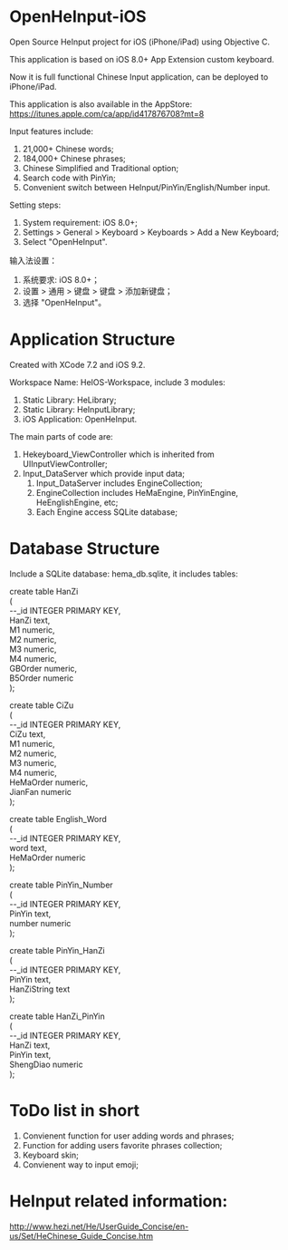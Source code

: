 # OpenHeInput-iOS

Open Source HeInput project for iOS (iPhone/iPad) using Objective C.

This application is based on iOS 8.0+ App Extension custom keyboard.

Now it is full functional Chinese Input application, can be deployed to iPhone/iPad.

This application is also available in the AppStore:<br/>
https://itunes.apple.com/ca/app/id417876708?mt=8

Input features include:

1. 21,000+ Chinese words;
2. 184,000+ Chinese phrases;
3. Chinese Simplified and Traditional option;
4. Search code with PinYin;
5. Convenient switch between HeInput/PinYin/English/Number input.

Setting steps: 

1. System requirement: iOS 8.0+; 
2. Settings > General > Keyboard > Keyboards > Add a New Keyboard;
3. Select "OpenHeInput".

输入法设置：

1. 系统要求: iOS 8.0+； 
2. 设置 > 通用 > 键盘 > 键盘 > 添加新键盘；
3. 选择 "OpenHeInput"。

# Application Structure

Created with XCode 7.2 and iOS 9.2.

Workspace Name: HeIOS-Workspace, include 3 modules:

1. Static Library: HeLibrary; 
2. Static Library: HeInputLibrary; 
3. iOS Application: OpenHeInput. 

The main parts of code are:

1. Hekeyboard_ViewController which is inherited from UIInputViewController;
2. Input_DataServer which provide input data;
   1. Input_DataServer includes EngineCollection;
   2. EngineCollection includes HeMaEngine, PinYinEngine, HeEnglishEngine, etc;
   3. Each Engine access SQLite database;

# Database Structure

Include a SQLite database: hema_db.sqlite, it includes tables:

create table HanZi</br>
(</br>
--_id INTEGER PRIMARY KEY,</br>
HanZi text,	</br>
M1 numeric,</br>
M2 numeric,</br>
M3 numeric,</br>
M4 numeric,</br>
GBOrder numeric,</br>
B5Order numeric</br>
);

create table CiZu</br>
(</br>
--_id INTEGER PRIMARY KEY,</br>
CiZu text,	</br>
M1 numeric,</br>
M2 numeric,</br>
M3 numeric,</br>
M4 numeric,</br>
HeMaOrder numeric,</br>
JianFan numeric</br>
);

create table English_Word</br>
(</br>
--_id INTEGER PRIMARY KEY,</br>
word text,	</br>
HeMaOrder numeric</br>
);

create table PinYin_Number</br>
(</br>
--_id INTEGER PRIMARY KEY,</br>
PinYin text,</br>
number numeric</br>
);

create table PinYin_HanZi</br>
(</br>
--_id INTEGER PRIMARY KEY,</br>
PinYin text,	</br>
HanZiString text</br>
);

create table HanZi_PinYin</br>
(</br>
--_id INTEGER PRIMARY KEY,</br>
HanZi text,	</br>
PinYin text,</br>
ShengDiao numeric</br>
);

# ToDo list in short

1. Convienent function for user adding words and phrases;
2. Function for adding users favorite phrases collection;
3. Keyboard skin;
4. Convienent way to input emoji;

# HeInput related information:

http://www.hezi.net/He/UserGuide_Concise/en-us/Set/HeChinese_Guide_Concise.htm
